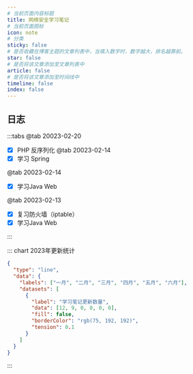 ```yaml
---
# 当前页面内容标题
title: 网络安全学习笔记
# 当前页面图标
icon: note
# 分类
sticky: false
# 是否收藏在博客主题的文章列表中，当填入数字时，数字越大，排名越靠前。
star: false
# 是否将该文章添加至文章列表中
article: false
# 是否将该文章添加至时间线中
timeline: false
index: false
---
```


## 日志

:::tabs
@tab 20023-02-20
- [x] PHP 反序列化
@tab 20023-02-14 
- [X] 学习 Spring

@tab 20023-02-14 

- [X] 学习Java Web

@tab 20023-02-13

- [X] 复习防火墙（iptable）
- [x] 学习Java Web

:::



::: chart 2023年更新统计

```json
{
  "type": "line",
  "data": {
    "labels": ["一月", "二月", "三月", "四月", "五月", "六月"],
    "datasets": [
      {
        "label": "学习笔记更新数量",
        "data": [12, 9, 0, 0, 0, 0],
        "fill": false,
        "borderColor": "rgb(75, 192, 192)",
        "tension": 0.1
      }
    ]
  }
}
```

:::


